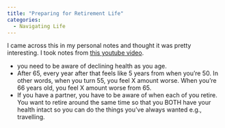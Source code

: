```yaml
---
title: "Preparing for Retirement Life"
categories:
  - Navigating Life
---
```


I came across this in my personal notes and thought it was pretty interesting.
I took notes from [this youtube video](https://www.youtube.com/watch?v=p0WZfxmEMyA&ab_channel=ThisIsOurRetirement ). 

- you need to be aware of declining health as you age.
- After 65, every year after that feels like 5 years from when you’re 50. 
  In other words, when you turn 55, you feel X amount worse. 
  When you’re 66 years old, you feel X amount worse from 65.
- If you have a partner, you have to be aware of when each of you retire. 
  You want to retire around the same time so that you BOTH have your health 
  intact so you can do the things you’ve always wanted e.g., travelling.

